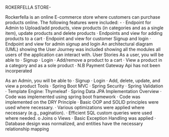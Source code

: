 ROKERFELLA STORE-

Rockerfella is an online E-commerce store where customers can purchase products online. The following features were included: -
· Endpoint for Admin to Upload/add products, view products (in categories and as a single item), update products and delete products
· Endpoints and view for adding products to a cart
· Endpoint and view for customer Signup and login
· Endpoint and view for admin signup and login
An architectural diagram (UML) showing the User Journey was included showing all the modules all users of the application can interact with.
User Stories
As a user, you will be able to
· Signup
· Login
· Add/remove a product to a cart
· View a product in a category and as a sole product
· N.B Payment Gateway Api has not been incorperated

As an Admin, you will be able to
· Signup
· Login
· Add, delete, update, and view a product
Tools
· Spring Boot MVC
· Spring Security
· Spring Validation
· Template Engine: Thymeleaf
· Spring Data JPA
Implementation Overview
· Code was implemented using spring boot framework
· Code was implemented on the DRY Principle
· Basic OOP and SOLID principles were used where necessary.
· Various optimizations were applied where necessary (e.g., pagination).
· Efficient SQL custom queries were used where needed.
o Joins
o Views
· Basic Exception Handling was applied 
· Database design was normalized, and entities have the necessary relationship mapping

